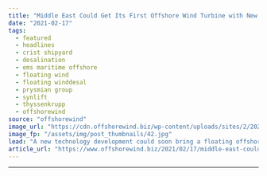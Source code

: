 ```yaml
---
title: "Middle East Could Get Its First Offshore Wind Turbine with New Desalination Project"
date: "2021-02-17"
tags: 
  - featured
  - headlines
  - crist shipyard
  - desalination
  - ems maritime offshore
  - floating wind
  - floating winddesal
  - prysmian group
  - synlift
  - thyssenkrupp
  - offshorewind
source: "offshorewind"
image_url: "https://cdn.offshorewind.biz/wp-content/uploads/sites/2/2021/02/17125015/FWD-foundation_.jpg"
image_fp: "/assets/img/post_thumbnails/42.jpg"
lead: "A new technology development could soon bring a floating offshore wind turbine to Middle"
article_url: "https://www.offshorewind.biz/2021/02/17/middle-east-could-get-its-first-offshore-wind-turbine-with-new-desalination-project/"
---
```


---
